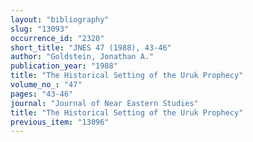 ```yaml
---
layout: "bibliography"
slug: "13093"
occurrence_id: "2320"
short_title: "JNES 47 (1988), 43-46"
author: "Goldstein, Jonathan A."
publication_year: "1988"
title: "The Historical Setting of the Uruk Prophecy"
volume_no_: "47"
pages: "43-46"
journal: "Journal of Near Eastern Studies"
title: "The Historical Setting of the Uruk Prophecy"
previous_item: "13096"
---
```

